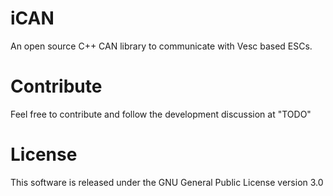 # iCAN
An open source C++ CAN library to communicate with Vesc based ESCs.

# Contribute
Feel free to contribute and follow the development discussion at "TODO"

# License
This software is released under the GNU General Public License version 3.0
